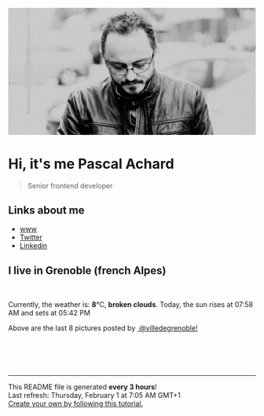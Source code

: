 ![Pascal Achard](./images/photo-pascal-achard.jpg)
# Hi, it's me Pascal Achard
> Senior frontend developer

## Links about me
- [www](https://www.pascal-achard.com)
- [Twitter](https://twitter.com/botmaster)
- [Linkedin](http://www.linkedin.com/in/pascal-achard)


## I live in Grenoble (french Alpes)
<img src="https://openweathermap.org/img/wn/04n@2x.png" alt="">

Currently, the weather is: **8**°C, **broken clouds**.
Today, the sun rises at 07:58 AM and sets at 05:42 PM

Above are the last 8 pictures posted by <a href="https://www.instagram.com/villedegrenoble/" target="_blank"><img alt="" src="https://upload.wikimedia.org/wikipedia/commons/thumb/e/e7/Instagram_logo_2016.svg/1024px-Instagram_logo_2016.svg.png" width="20"/> @villedegrenoble!</a>

<p style="display: flex; flex-wrap: wrap; gap: 20px;">
        <img src="https://cdn1.picuki.com/hosted-by-instagram/q/0exhNuNYnjBcaS3SYdxKjf8F2vJ1Wg5SZ60STLepjSVmIR1vLHOapZA0mpCl6yRxIwVgFDeSYzti54koV11UAz19PUPdTbGBRD9S762YV+fN2jBn95VmlrwzK3UfbHet9cQqOzjYMTIfQeoEH%7C%7Cbx7a8Koru5A2MGo1zRMrBC0GAG4fy3UPI7mslm3ayEv0PxtpcyKzNe92U1aUospYmX+XQJWPr5PN1gpKZlR7pCicgIrdDgmBq7EHl3Kj4oUQ+RubTOl+1e1hniQB0XtmidUZgaFxQrzETj7lA0toFzqaqTZY49zt8ZkIH2CmUEXTE86kEomZOClCLOYGWW1EZLnk3J6+acRvkxiI%7C%7CddN65Uo%7C%7CG6ACVQ7vVDJR9GCkrRa%7C%7CyHQ2RI%7C%7Ca0UIUM0IRHQage6H+z1B63Wom5hTEnFAdHgiy8Pap0F8y89Lii1n%7C%7C7g2y49AwTgcPrfYEK%7C%7CUwP%7C%7CPTL5gMmLynkIJ4baRWQ5l4hLc1JdeOQnM2BP74=.jpeg" alt="" width="200"/>
        <img src="https://cdn1.picuki.com/hosted-by-instagram/q/0exhNuNYnjBcaS3SYdxKjf8F2vJ1Wg9SZ60STLepjSVmIR1vLHOapZA0mpCj4yRwKwVlASuRYzti5owjUVxZDT17O0PdSreKRT5T6KybVeagvDNn859pkL4xK3YebXCr8cYoVWGpNWwSDv5PHL%7C%7Clo7gX5v%7C%7CsbCgEpjuSKrVCkGZTjse3TO9%7C%7C2pYf5%7C%7CHSv1izv9QpcmkazXgpdAd4+pvlpDk1VOCtIc17q7VySKNBicMCv6K81Sa8H2QkaHp%7C%7CECKet8XCkONFui3rSzY57zz2F%7C%7Cl9EEIdvlqztEs9s6J6u4GIML1rzt8A%7C%7CKznTlEIGWlvqklPv6XslHPaSkGI%7C%7CmIUwGPRn+T8J7gprsigdcy8U%7C%7C%7C%7CGyDHYa6TYLKt7UlEbId%7C%7CsZ3HEdPeuK8toj6RDF+FZ4FGKyRK+Y7z2i152QjpP3mLeLrBVYK%7C%7CPgpCq8UjDiznT+AVoxZjt.jpeg" alt="" width="200"/>
        <img src="https://cdn1.picuki.com/hosted-by-instagram/q/0exhNuNYnjBcaS3SYdxKjf8F2vJ1Wg5SZ60STLepjSVmIR1vLHOapZA0mpCj4yRwKwVlASuRYzti4I8pVltRAz17OkfcTbyATDxV6aSYUeulvDZn%7C%7CJ9ok7o9L3YZZHev8cIsVAmYdSgIGaYDG7uo%7C%7CekU%7C%7CuXucjAFoS2UNLMT9zJBpY6uSKVKz8B1pJ2Jg3Tt%7C%7C9kiJzJE5m4vMAQrptqO52lEX%7C%7CD+O8BnsaBwVLYBxMQK5qnRlSaHEmw+Jj8vRnagtIj+kOYA2CzxWhMX1GK3XYACDnRT1m+0kxV3t4gj1aSNBdxuiekakIH2bSAEXG428Fk71pu1ynOdV0Gv%7C%7CBB6lWKHzIHkS8crhaPaJtqtANfs9QXleoboBOJDW3UZLfP7BFPeKtKlIvkfmY4SSq1s9QeT0iD7S7734wB4AGgSgWfeWMQ=.jpeg" alt="" width="200"/>
        <img src="https://cdn1.picuki.com/hosted-by-instagram/q/0exhNuNYnjBcaS3SYdxKjf8F2vJ1Wg9SZ60STLepjSVmIR1vLHOapZA0mpCl6yRxIwVgFDeSYzti5ogoVV9RAz19PUbfQLyMRThR56ycUezN0DRh959okL88JXcWZ3Wm8cEuXQmYdSgIGaYDG7uo+qhT5aGuO1lQpTb9d7JGmC4E5ZObS6olhMF4pJ2Jg3Tt%7C%7C9kiJzJE5m4vMAQrptqO52hEX%7C%7CD+O8BnsaBwVLYBxMQK5qnRlSaHEmw+Jj8uTnagtIj+kOYA2G7lXRRrxCyGQ%7C%7CksDnQhi2%7C%7CrkEJ3t4gj1aSNBdxuiekZkIH2bSAEXG428Fk71p26qCDMa2is4EhX2j3+2JrlXcofvLj6LuuzT9C94xXpPJz6MaJhWj9cJLmFdxGObfa1BZ8Uw81AFKUeh2GU9iewI+SszF4iKGRr0TigD5R%7C%7CV9ar0fu8wX3K0RjZgxQ3md2KS6Flx0cLv8isrwl+JCqTJ+5samTwn28sEeFTeLqVxpyHPrwU.jpeg" alt="" width="200"/>
        <img src="https://cdn1.picuki.com/hosted-by-instagram/q/0exhNuNYnjBcaS3SYdxKjf8F2vJ1Wg5SZ60STLepjSVmIR1vLHOapZA0mpCj4yRwKwVlASuRYzti5ospVFVYCj1+PEPWSrSLSjdR6KqQVOzN1jdj855nlroyLHMaZ3Ct88QoVQmYdSgIGaYDG7uo%7C%7CekU%7C%7CuXucjAFoS2UNLMT9zJBpY6uSKVKz8B1pJ2Jg3Tt%7C%7C9kiJzJE5m4vMAQrptqO52lEX%7C%7CD+O8BnsaBwVLYBxMQK5qnRlSaHEmw+Jj8vRnagtIj+kOYA2CGwLS8h3CygQKIwDnQhmHyK4jh3t4gj1aSNBdxuiekakIH2bSAEXG428Fk71pu1ynOdV0Gv+1Rj5nbA6ryZUfEF85foEfSvZ%7C%7CPoyHfSOIXbLutGVioYA8rnQVDaL%7C%7CLkV88fmY4SSq1s9XjnoVL7S7734wB4AGgSgWfeWMQ=.jpeg" alt="" width="200"/>
        <img src="https://cdn1.picuki.com/hosted-by-instagram/q/0exhNuNYnjBcaS3SYdxKjf8F2vJ1Wg5SZ60STLepjSVmIR1vLHOapZA0mpCl6yRxIwVgFDeSYzti5ogpUVtZCT19PUbfQbKJTD9d7KuYVunN1DZi8ZBonbwzLHwYZ3Kn8scrVAmYdSgIGaYDG7uo+qhT5aGuO1lQpzaEW+oR9z5G7NCnV6xhz580r6GDhx+ouMoyIDND%7C%7CHg1JU46o9CUqTUHGsv+MfF3pLUqF+dazPgL6NDhkyblAXxzXjhVMmecm6Lgp6NUtxrfeHM9%7C%7C2z6ZoYKfk9OlnSaljcQ9I8titj1edgr0PkHsqHURGM4VGly+jl0ucCSswaZRXqYj21I7nn99rTlXdoh9rrBYKC5EIjNgnONbbLcQ%7C%7CYZG3UHXayGbH7aAf6MId9+oaJ3NMFG4nXs+h6sebHX8yVpLiZFuwaIGZRSYMyc1ImN2Fn52jrIrwJmxpmZXet6kQgbzcuO1hVyfSGeB5sab2I=.jpeg" alt="" width="200"/>
        <img src="https://cdn1.picuki.com/hosted-by-instagram/q/0exhNuNYnjBcaS3SYdxKjf8F2vJ1Wg9SZ60STLepjSVmIR1vLHOapZA0mpCl6yRxIwVgFDeSYzti5YMtVF9XDz19PUTXQL2JST5U6qmfVu7N0Tdj955jkL4wL3IeZX+u8sMlUAmYdSgIGaYDG7uo+qhT5aGuO1lQpzb9d7JGmC4E5ZPiZ6x29Zk0v7GEj0Xx7oolaT5O9T9sdgcrptPTpCkeXfPiM8M6pq56AIgCifgG6vuzynXhV1IkeFFxHzPChZ7Mu+JarDLnUgwZwyyFdLA2KgobhVjmljkA449+n6SDFaxMn%7C%7C07s%7C%7C2AATNBVmtUpBVtmJGCnCbUNU2z9hd8yWPJ76m2IdECg8DeL8KFeO%7C%7CqnwzHK+L6UehoEyhCA%7C%7C%7C%7CUBBKJZvq+WpgJqapJONRP2lPt9RGWU7Kj6ypODRoe0CauJpUmdNyHloiP91OFhyu5kDMZl9WjY6Qax1sApJCvzycsXC+AOsZMBCff3Q16EI0VJeg=.jpeg" alt="" width="200"/>
        <img src="https://cdn1.picuki.com/hosted-by-instagram/q/0exhNuNYnjBcaS3SYdxKjf8F2vJ1Wg9SZ60STLepjSVmIR1vLHOapZA0mpCl6yRxIwVgFDeSYzth7YMvUltXCj19PELZS7KPRT5Q6ayRUejN0DZk8JZllbsxKHweYXaq9csvUgmYdSgIGaYDG7uo+qhT5aGuO1lQpzb9d7JGmC4E5ZPiZ6x29Zk0v7GEj0Xx7oolaT5O9T9sdgcrptPTpCkeXfPiM8M6pq56AIgCifgG6vuzynXhV1IkeFFxHzPClNjMu+EiphbsJDYZw17%7C%7CaboYHQobhVjmljkA449+n6SDFaxMn%7C%7C07s%7C%7C2AATNBVmtUpBVtmJGCnCbUNU2z9hd8yWPJ76myJ9M8l8TeAfSEe%7C%7C%7C%7CunQzHK+L6UehoEyhCA%7C%7C%7C%7CUBBKJZvq+WpgJqapJP9Zp+E6D4h+CJZeh10p0HjdssxC4D75fTvzO3qSM9F%7C%7C5txmElT4Kvu6fdYIax1sApJCvz19dKy2AOsZMBCff3Q16EI0VJeg=.jpeg" alt="" width="200"/>
</p>

------------
<p>This README file is generated <b>every 3 hours</b>!
    <br />Last refresh: Thursday, February 1 at 7:05 AM GMT+1
    <br /><a href="https://medium.com/@th.guibert/how-to-create-a-self-updating-readme-md-for-your-github-profile-f8b05744ca91">Create your own by following this tutorial.</a>
</p>
<p><a href="https://github.com/botmaster/botmaster/actions/workflows/main.yaml"><img alt="" src="https://github.com/botmaster/botmaster/actions/workflows/main.yaml/badge.svg" /></a></p>

